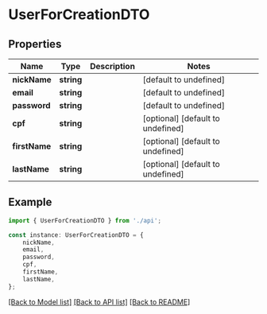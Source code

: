 # UserForCreationDTO


## Properties

Name | Type | Description | Notes
------------ | ------------- | ------------- | -------------
**nickName** | **string** |  | [default to undefined]
**email** | **string** |  | [default to undefined]
**password** | **string** |  | [default to undefined]
**cpf** | **string** |  | [optional] [default to undefined]
**firstName** | **string** |  | [optional] [default to undefined]
**lastName** | **string** |  | [optional] [default to undefined]

## Example

```typescript
import { UserForCreationDTO } from './api';

const instance: UserForCreationDTO = {
    nickName,
    email,
    password,
    cpf,
    firstName,
    lastName,
};
```

[[Back to Model list]](../README.md#documentation-for-models) [[Back to API list]](../README.md#documentation-for-api-endpoints) [[Back to README]](../README.md)
